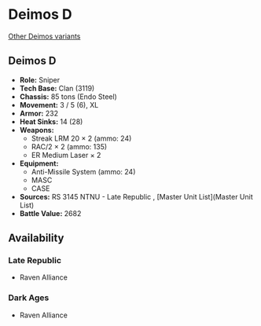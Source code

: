 # Deimos D 

[Other Deimos variants](../deimos.md) 

## Deimos D 

- **Role:** Sniper 
- **Tech Base:** Clan (3119) 
- **Chassis:** 85 tons (Endo Steel) 
- **Movement:** 3 / 5 (6), XL 
- **Armor:** 232 
- **Heat Sinks:** 14 (28) 
- **Weapons:** 
  - Streak LRM 20 × 2 (ammo: 24) 
  - RAC/2 × 2 (ammo: 135) 
  - ER Medium Laser × 2 
- **Equipment:** 
  - Anti-Missile System (ammo: 24) 
  - MASC 
  - CASE 
- **Sources:** RS 3145 NTNU - Late Republic , [Master Unit List](Master Unit List) 
- **Battle Value:** 2682 

## Availability 

### Late Republic 

- Raven Alliance 

### Dark Ages 

- Raven Alliance 

